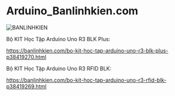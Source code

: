 # Arduino_Banlinhkien.com
![BANLINHKIEN](https://drive.google.com/file/d/10gQAECYKkLewUlCpQhpdJ2m_CF3aPzmu/view?usp=sharing)

Bộ KIT Học Tập Arduino Uno R3 BLK Plus: 

https://banlinhkien.com/bo-kit-hoc-tap-arduino-uno-r3-blk-plus-p38419270.html

Bộ KIT Học Tập Arduino Uno R3 RFID BLK: 

https://banlinhkien.com/bo-kit-hoc-tap-arduino-uno-r3-rfid-blk-p38419269.html